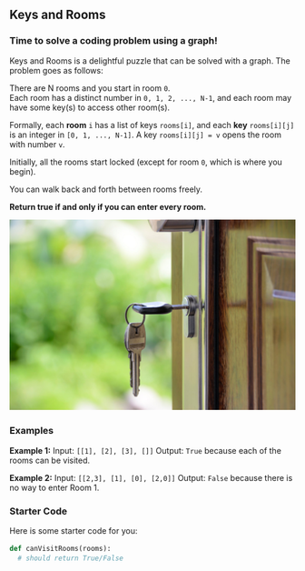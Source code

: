 <!--title={Keys and Rooms Problem}-->

<!--badges={Algorithms:15,Python:5}-->

<!--concepts={useOfGraphs, realLifeApplication, adjacencyList, depthFirstSearch}-->

## Keys and Rooms
### Time to solve a coding problem using a graph!

Keys and Rooms is a delightful puzzle that can be solved with a graph. The problem goes as follows:

There are N rooms and you start in room ```0```.  
Each room has a distinct number in ```0, 1, 2, ..., N-1```, and each room may have some key(s) to access other room(s). 

Formally, each **room** ```i``` has a list of keys ```rooms[i]```, and each **key** ```rooms[i][j]``` is an integer in ```[0, 1, ..., N-1]```.  A key ```rooms[i][j] = v``` opens the room with number ```v```.

Initially, all the rooms start locked (except for room ```0```, which is where you begin). 

You can walk back and forth between rooms freely.

**Return true if and only if you can enter every room.**

![img](../../images/lockedroom.jpeg)

### Examples
**Example 1:**
Input: ```[[1], [2], [3], []]```
Output: ```True``` because each of the rooms can be visited.

**Example 2:**
Input: ```[[2,3], [1], [0], [2,0]]```
Output: ```False``` because there is no way to enter Room 1.

### Starter Code
Here is some starter code for you:
```python
def canVisitRooms(rooms):
  # should return True/False
  
```

